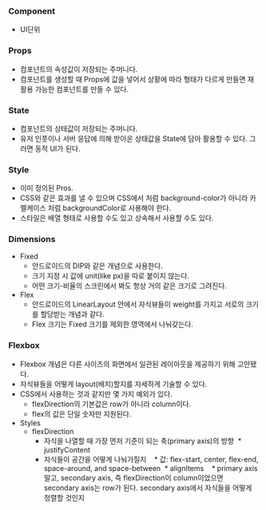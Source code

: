 ### Component
- UI단위

### Props
- 컴포넌트의 속성값이 저장되는 주머니다.
- 컴포넌트를 생성할 때 Props에 값을 넣어서 상황에 따라 형태가 다르게 만들면 재활용 가능한 컴포넌트를 만들 수 있다.

### State
* 컴포넌트의 상태값이 저장되는 주머니다.
* 유저 인풋이나 서버 응답에 의해 받아온 상태값을 State에 담아 활용할 수 있다. 그러면 동적 UI가 된다.

### Style
* 이미 정의된 Pros.
* CSS와 같은 효과를 낼 수 있으며 CSS에서 처럼 background-color가 아니라 카멜케이스 처럼 backgroundColor로 사용해야 한다.
* 스타일은 배열 형태로 사용할 수도 있고 상속해서 사용할 수도 있다.

### Dimensions
* Fixed
  * 안드로이드의 DIP와 같은 개념으로 사용한다.
  * 크기 지정 시 값에 unit(like px)을 따로 붙이지 않는다.
  * 어떤 크기-비율의 스크린에서 봐도 항상 거의 같은 크기로 그려진다.
* Flex
  * 안드로이드의 LinearLayout 안에서 자식뷰들이 weight를 가지고 서로의 크기를 할당받는 개념과 같다.
  * Flex 크기는 Fixed 크기를 제외한 영역에서 나눠갖는다.

### Flexbox
* Flexbox 개념은 다른 사이즈의 화면에서 일관된 레이아웃을 제공하기 위해 고안됐다.
* 자식뷰들을 어떻게 layout(배치)할지를 자세하게 기술할 수 있다.
* CSS에서 사용하는 것과 같지만 몇 가지 예외가 있다.
  * flexDirection의 기본값은 row가 아니라 column이다.
  * flex의 값은 단일 숫자만 지원된다.
* Styles
  * flexDirection
      * 자식을 나열할 때 가장 먼저 기준이 되는 축(primary axis)의 방향
  * justifyContent
    * 자식들이 공간을 어떻게 나눠가질지
    * 값: flex-start, center, flex-end, space-around, and space-between
  * alignItems
    * primary axis 말고, secondary axis, 즉 flexDirection이 column이었으면 secondary axis는 row가 된다. secondary axis에서 자식들을 어떻게 정렬할 것인지
    



